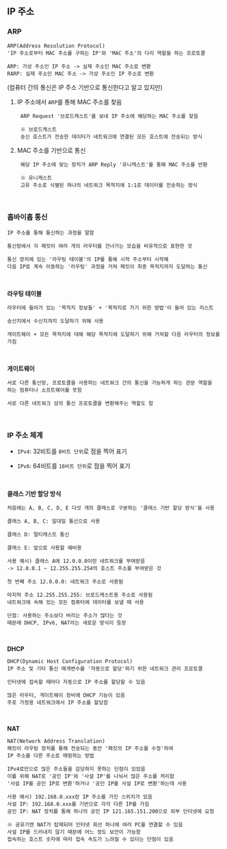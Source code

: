 ## IP 주소

### ARP

    ARP(Address Resolution Protocol)
    'IP 주소로부터 MAC 주소를 구하는 IP'와 'MAC 주소'의 다리 역할을 하는 프로토콜

    ARP: 가상 주소인 IP 주소 -> 실제 주소인 MAC 주소로 변환
    RARP: 실제 주소인 MAC 주소 -> 가상 주소인 IP 주소로 변환

(컴퓨터 간의 통신은 IP 주소 기반으로 통신한다고 알고 있지만)
1. IP 주소에서 `ARP`를 통해 MAC 주소를 찾음

        ARP Request '브로드캐스트'를 보내 IP 주소에 해당하는 MAC 주소를 찾음

        ※ 브로드캐스트
        송신 호스트가 전송한 데이터가 네트워크에 연결된 모든 호스트에 전송되는 방식


2. MAC 주소를 기반으로 통신

        해당 IP 주소에 맞는 장치가 ARP Reply '유니캐스트'를 통해 MAC 주소를 반환

        ※ 유니캐스트
        고유 주소로 식별된 하나의 네트워크 목적지에 1:1로 데이터를 전송하는 방식

<br>

### 홉바이홉 통신

    IP 주소를 통해 통신하는 과정을 말함

    통신망에서 각 패킷이 여러 개의 라우터를 건너가는 모습을 비유적으로 표현한 것

    통신 장치에 있는 '라우팅 테이블'의 IP를 통해 시작 주소부터 시작해
    다음 IP로 계속 이동하는 '라우팅' 과정을 거쳐 패킷이 최종 목적지까지 도달하는 통신

<br>

**라우팅 테이블**

    라우터에 들어가 있는 '목적지 정보들' + '목적지로 가기 위한 방법'이 들어 있는 리스트

    송신지에서 수신지까지 도달하기 위해 사용

    게이트웨이 + 모든 목적지에 대해 해당 목적지에 도달하기 위해 거쳐할 다음 라우터의 정보를 가짐

<br>

**게이트웨이**

    서로 다른 통신망, 프로토콜을 사용하는 네트워크 간의 통신을 가능하게 하는 관문 역할을
    하는 컴퓨터나 소프트웨어를 뜻함

    서로 다른 네트워크 상의 통신 프로토콜을 변환해주는 역할도 함

<br>

### IP 주소 체계

- `IPv4`: 32비트를 `8비트 단위`로 점을 찍어 표기


- `IPv6`: 64비트를 `16비트 단위`로 점을 찍어 표기

<br>

**클래스 기반 할당 방식**

    처음에는 A, B, C, D, E 다섯 개의 클래스로 구분하는 '클래스 기반 할당 방식'을 사용

    클래스 A, B, C: 일대일 통신으로 사용

    클래스 D: 멀티캐스트 통신

    클래스 E: 앞으로 사용할 예비용

    사용 예시) 클래스 A에 12.0.0.0이란 네트워크를 부여받음
    -> 12.0.0.1 ~ 12.255.255.254의 호스트 주소를 부여받은 것

    첫 번째 주소 12.0.0.0: 네트워크 주소로 사용됨

    마지막 주소 12.255.255.255: 브로드캐스트용 주소로 사용됨
    네트워크에 속해 있는 모든 컴퓨터에 데이터를 보낼 때 사용

    단점: 사용하는 주소보다 버리는 주소가 많다는 것
    때문에 DHCP, IPv6, NAT라는 새로운 방식이 등장

<br>

**DHCP**

    DHCP(Dynamic Host Configuration Protocol)
    IP 주소 및 기타 통신 매개변수를 '자동으로 할당'하기 위한 네트워크 관리 프로토콜

    인터넷에 접속할 때마다 자동으로 IP 주소를 할당할 수 있음

    많은 라우터, 게이트웨이 장비에 DHCP 기능이 있음
    주로 가정용 네트워크에서 IP 주소를 할당함

<br>

**NAT**

    NAT(Network Address Translation)
    패킷이 라우팅 장치를 통해 전송되는 동안 '패킷의 IP 주소를 수정'하여
    IP 주소를 다른 주소로 매핑하는 방법

    IPv4로만으로 많은 주소들을 감당하지 못하는 단점이 있었음
    이를 위해 NAT로 '공인 IP'와 '사설 IP'를 나눠서 많은 주소를 처리함
    '사설 IP를 공인 IP로 변환'하거나 '공인 IP를 사설 IP로 변환'하는데 사용

    사용 예시) 192.168.0.xxx란 IP 주소를 가진 스위치가 있음
    사설 IP: 192.168.0.xxx를 기반으로 각각 다른 IP를 가짐
    공인 IP: NAT 장치를 통해 하나의 공인 IP 121.165.151.200으로 외부 인터넷에 요청

    ※ 공유기엔 NAT가 탑재되어 인터넷 회선 하나에 여러 PC를 연결할 수 있음
    사설 IP를 드러내지 않기 때문에 어느 정도 보안이 가능함
    접속하는 호스트 숫자에 따라 접속 속도가 느려질 수 있다는 단점이 있음

    